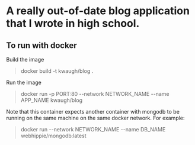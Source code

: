 # A really out-of-date blog application that I wrote in high school.

## To run with docker
Build the image
> docker build -t kwaugh/blog .

Run the image
> docker run -p PORT:80 --network NETWORK_NAME --name APP_NAME kwaugh/blog

Note that this container expects another container with mongodb to be running on
the same machine on the same docker network. For example:
> docker run --network NETWORK_NAME --name DB_NAME webhippie/mongodb:latest

